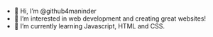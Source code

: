 - 👋 Hi, I’m @github4maninder
- 👀 I’m interested in web development and creating great websites!
- 🌱 I’m currently learning Javascript, HTML and CSS.
<!---
github4maninder/github4maninder is a ✨ special ✨ repository because its `README.md` (this file) appears on your GitHub profile.
You can click the Preview link to take a look at your changes.
--->
